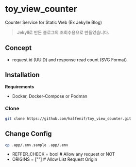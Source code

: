 # toy_view_counter
Counter Service for Static Web (Ex Jekylle Blog)
> Jekyll로 만든 블로그의 조회수용으로 만들었습니다.

## Concept
- request id (UUID) and response read count (SVG Format)

## Installation
**Requirements**
- Docker, Docker-Compose or Podman

### Clone
```bash
git clone https://github.com/halfenif/toy_view_counter.git
```

## Change Config
```bash
cp .app/.env.sample .app/.env
```
- REFFER_CHECK = bool # Allow any request or NOT
- ORIGINS = [""] # Allow List Request Origin
